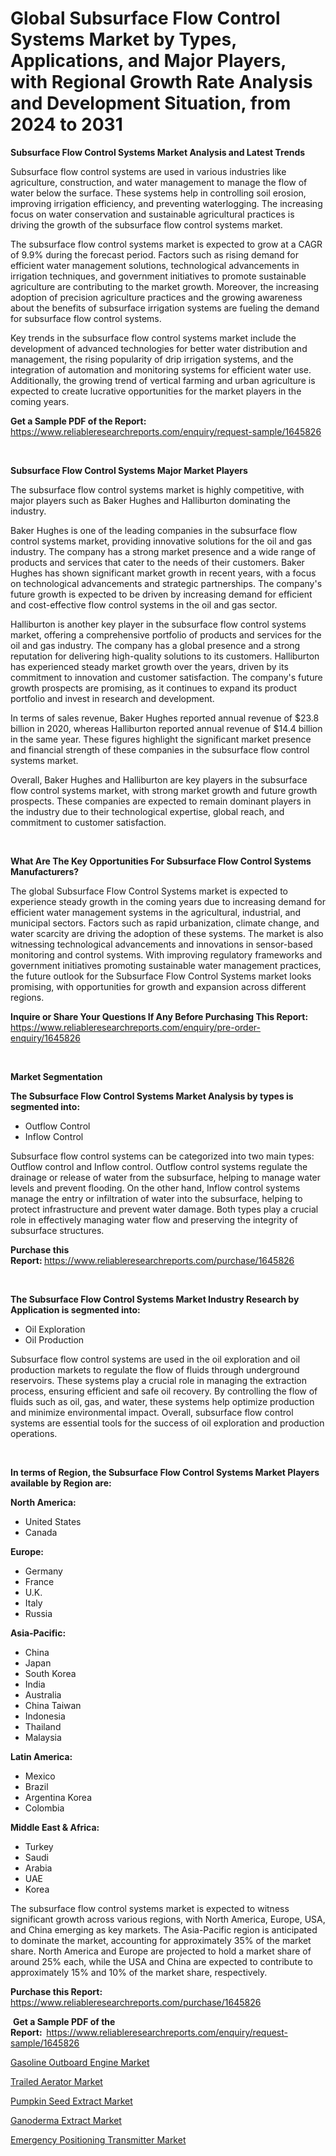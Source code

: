 <p><h1>Global Subsurface Flow Control Systems Market by Types, Applications, and Major Players, with Regional Growth Rate Analysis and Development Situation, from 2024 to 2031</h1></p><p><strong>Subsurface Flow Control Systems Market Analysis and Latest Trends</strong></p>
<p><p>Subsurface flow control systems are used in various industries like agriculture, construction, and water management to manage the flow of water below the surface. These systems help in controlling soil erosion, improving irrigation efficiency, and preventing waterlogging. The increasing focus on water conservation and sustainable agricultural practices is driving the growth of the subsurface flow control systems market.</p><p>The subsurface flow control systems market is expected to grow at a CAGR of 9.9% during the forecast period. Factors such as rising demand for efficient water management solutions, technological advancements in irrigation techniques, and government initiatives to promote sustainable agriculture are contributing to the market growth. Moreover, the increasing adoption of precision agriculture practices and the growing awareness about the benefits of subsurface irrigation systems are fueling the demand for subsurface flow control systems.</p><p>Key trends in the subsurface flow control systems market include the development of advanced technologies for better water distribution and management, the rising popularity of drip irrigation systems, and the integration of automation and monitoring systems for efficient water use. Additionally, the growing trend of vertical farming and urban agriculture is expected to create lucrative opportunities for the market players in the coming years.</p></p>
<p><strong>Get a Sample PDF of the Report:&nbsp;</strong> <a href="https://www.reliableresearchreports.com/enquiry/request-sample/1645826">https://www.reliableresearchreports.com/enquiry/request-sample/1645826</a></p>
<p>&nbsp;</p>
<p><strong>Subsurface Flow Control Systems Major Market Players</strong></p>
<p><p>The subsurface flow control systems market is highly competitive, with major players such as Baker Hughes and Halliburton dominating the industry. </p><p>Baker Hughes is one of the leading companies in the subsurface flow control systems market, providing innovative solutions for the oil and gas industry. The company has a strong market presence and a wide range of products and services that cater to the needs of their customers. Baker Hughes has shown significant market growth in recent years, with a focus on technological advancements and strategic partnerships. The company's future growth is expected to be driven by increasing demand for efficient and cost-effective flow control systems in the oil and gas sector.</p><p>Halliburton is another key player in the subsurface flow control systems market, offering a comprehensive portfolio of products and services for the oil and gas industry. The company has a global presence and a strong reputation for delivering high-quality solutions to its customers. Halliburton has experienced steady market growth over the years, driven by its commitment to innovation and customer satisfaction. The company's future growth prospects are promising, as it continues to expand its product portfolio and invest in research and development.</p><p>In terms of sales revenue, Baker Hughes reported annual revenue of $23.8 billion in 2020, whereas Halliburton reported annual revenue of $14.4 billion in the same year. These figures highlight the significant market presence and financial strength of these companies in the subsurface flow control systems market.</p><p>Overall, Baker Hughes and Halliburton are key players in the subsurface flow control systems market, with strong market growth and future growth prospects. These companies are expected to remain dominant players in the industry due to their technological expertise, global reach, and commitment to customer satisfaction.</p></p>
<p>&nbsp;</p>
<p><strong>What Are The Key Opportunities For Subsurface Flow Control Systems Manufacturers?</strong></p>
<p><p>The global Subsurface Flow Control Systems market is expected to experience steady growth in the coming years due to increasing demand for efficient water management systems in the agricultural, industrial, and municipal sectors. Factors such as rapid urbanization, climate change, and water scarcity are driving the adoption of these systems. The market is also witnessing technological advancements and innovations in sensor-based monitoring and control systems. With improving regulatory frameworks and government initiatives promoting sustainable water management practices, the future outlook for the Subsurface Flow Control Systems market looks promising, with opportunities for growth and expansion across different regions.</p></p>
<p><strong>Inquire or Share Your Questions If Any Before Purchasing This Report:</strong> <a href="https://www.reliableresearchreports.com/enquiry/pre-order-enquiry/1645826">https://www.reliableresearchreports.com/enquiry/pre-order-enquiry/1645826</a></p>
<p>&nbsp;</p>
<p><strong>Market Segmentation</strong></p>
<p><strong>The Subsurface Flow Control Systems Market Analysis by types is segmented into:</strong></p>
<p><ul><li>Outflow Control</li><li>Inflow Control</li></ul></p>
<p><p>Subsurface flow control systems can be categorized into two main types: Outflow control and Inflow control. Outflow control systems regulate the drainage or release of water from the subsurface, helping to manage water levels and prevent flooding. On the other hand, Inflow control systems manage the entry or infiltration of water into the subsurface, helping to protect infrastructure and prevent water damage. Both types play a crucial role in effectively managing water flow and preserving the integrity of subsurface structures.</p></p>
<p><strong>Purchase this Report:&nbsp;</strong><a href="https://www.reliableresearchreports.com/purchase/1645826">https://www.reliableresearchreports.com/purchase/1645826</a></p>
<p>&nbsp;</p>
<p><strong>The Subsurface Flow Control Systems Market Industry Research by Application is segmented into:</strong></p>
<p><ul><li>Oil Exploration</li><li>Oil Production</li></ul></p>
<p><p>Subsurface flow control systems are used in the oil exploration and oil production markets to regulate the flow of fluids through underground reservoirs. These systems play a crucial role in managing the extraction process, ensuring efficient and safe oil recovery. By controlling the flow of fluids such as oil, gas, and water, these systems help optimize production and minimize environmental impact. Overall, subsurface flow control systems are essential tools for the success of oil exploration and production operations.</p></p>
<p>&nbsp;</p>
<p><strong>In terms of Region, the Subsurface Flow Control Systems Market Players available by Region are:</strong></p>
<p>
    <p> <strong> North America: </strong>
        <ul>
            <li>United States</li>
            <li>Canada</li>
        </ul>
        </p> 
    <p> <strong> Europe: </strong>
        <ul>
            <li>Germany</li>
            <li>France</li>
            <li>U.K.</li>
            <li>Italy</li>
            <li>Russia</li>
        </ul>
        </p> 
    <p> <strong> Asia-Pacific: </strong>
        <ul>
            <li>China</li>
            <li>Japan</li>
            <li>South Korea</li>
            <li>India</li>
            <li>Australia</li>
            <li>China Taiwan</li>
            <li>Indonesia</li>
            <li>Thailand</li>
            <li>Malaysia</li>
        </ul>
        </p> 
    <p> <strong> Latin America: </strong>
        <ul>
            <li>Mexico</li>
            <li>Brazil</li>
            <li>Argentina Korea</li>
            <li>Colombia</li>
        </ul>
        </p> 
    <p> <strong> Middle East & Africa: </strong>
        <ul>
            <li>Turkey</li>
            <li>Saudi</li>
            <li>Arabia</li>
            <li>UAE</li>
            <li>Korea</li>
        </ul>
    </p>
    </p>
<p><p>The subsurface flow control systems market is expected to witness significant growth across various regions, with North America, Europe, USA, and China emerging as key markets. The Asia-Pacific region is anticipated to dominate the market, accounting for approximately 35% of the market share. North America and Europe are projected to hold a market share of around 25% each, while the USA and China are expected to contribute to approximately 15% and 10% of the market share, respectively.</p></p>
<p><strong>Purchase this Report: </strong><a href="https://www.reliableresearchreports.com/purchase/1645826">https://www.reliableresearchreports.com/purchase/1645826</a></p>
<p>&nbsp;<strong>Get a Sample PDF of the Report:&nbsp;&nbsp;</strong><a href="https://www.reliableresearchreports.com/enquiry/request-sample/1645826">https://www.reliableresearchreports.com/enquiry/request-sample/1645826</a></p>
<p><strong></strong></p>
<p><p><a href="https://picayune-night-cbd.notion.site/Gasoline-Outboard-Engine-Market-Furnish-Information-about-Market-Size-Market-Share-Market-Dynamics-40ab3733d14b48169a01cca91a7fd993">Gasoline Outboard Engine Market</a></p><p><a href="https://valiant-lunge-8fe.notion.site/Trailed-Aerator-Market-Size-Reflecting-a-Forecast-Till-2031-Market-By-Type-By-Application-and-By-G-977a4714293340ce8b7f5f3eae90ae23">Trailed Aerator Market</a></p><p><a href="https://view.publitas.com/reportprime-1/decoding-the-pumpkin-seed-extract-market-a-deep-dive-into-the-latest-market-trends-market-segmentation-and-competitive-analysis/">Pumpkin Seed Extract Market</a></p><p><a href="https://view.publitas.com/reportprime-1/ganoderma-extract-market-research-report-unlocks-analysis-on-the-market-financial-status-market-size-and-market-revenue-upto-2031/">Ganoderma Extract Market</a></p><p><a href="https://artistic-helicopter-ca9.notion.site/Emergency-Positioning-Transmitter-Market-Analysis-Examines-its-Scope-on-Growth-Opportunities-and-Fo-5d61d7d0c0514cf9b94e70aead8309e2">Emergency Positioning Transmitter Market</a></p></p>